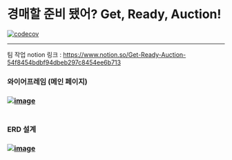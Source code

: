 # 경매할 준비 됐어? Get, Ready, Auction! 

[![codecov](https://codecov.io/gh/jeonga127/GetReadyAuction/branch/main/graph/badge.svg?token=902MV0N0HR)](https://codecov.io/gh/jeonga127/GetReadyAuction)
***

팀 작업 notion 링크 : https://www.notion.so/Get-Ready-Auction-54f8454bdbf94dbeb297c8454ee6b713


### 와이어프레임 (메인 페이지)
### <a href="https://ibb.co/7jb3jrp"><img src="https://i.ibb.co/ZGNQGcg/image.png" alt="image" border="0"></a><br /><a target='_blank' href='https://dedupelist.com/'></a><br />

### ERD 설계 
### <a href="https://ibb.co/k42K1Kc"><img src="https://i.ibb.co/sK9jHj3/image.png" alt="image" border="0"></a>